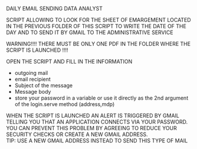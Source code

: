 DAILY EMAIL SENDING DATA ANALYST  

SCRIPT ALLOWING TO LOOK FOR THE SHEET OF EMARGEMENT LOCATED IN THE PREVIOUS FOLDER OF THIS SCRIPT TO WRITE THE DATE OF THE DAY AND TO SEND IT BY GMAIL TO THE ADMINISTRATIVE SERVICE											 	  


WARNING!!!! THERE MUST BE ONLY ONE PDF IN THE FOLDER WHERE THE SCRIPT IS LAUNCHED !!!!

OPEN THE SCRIPT AND FILL IN THE INFORMATION 
- outgoing mail
- email recipient
- Subject of the message
- Message body
- store your password in a variable or use it directly as the 2nd argument of the login.serve method (address,mdp)

WHEN THE SCRIPT IS LAUNCHED AN ALERT IS TRIGGERED BY GMAIL TELLING YOU THAT AN APPLICATION CONNECTS VIA YOUR PASSWORD. 								
YOU CAN PREVENT THIS PROBLEM BY AGREEING TO REDUCE YOUR SECURITY CHECKS OR CREATE A NEW GMAIL ADDRESS.														
TIP: USE A NEW GMAIL ADDRESS INSTEAD TO SEND THIS TYPE OF MAIL

